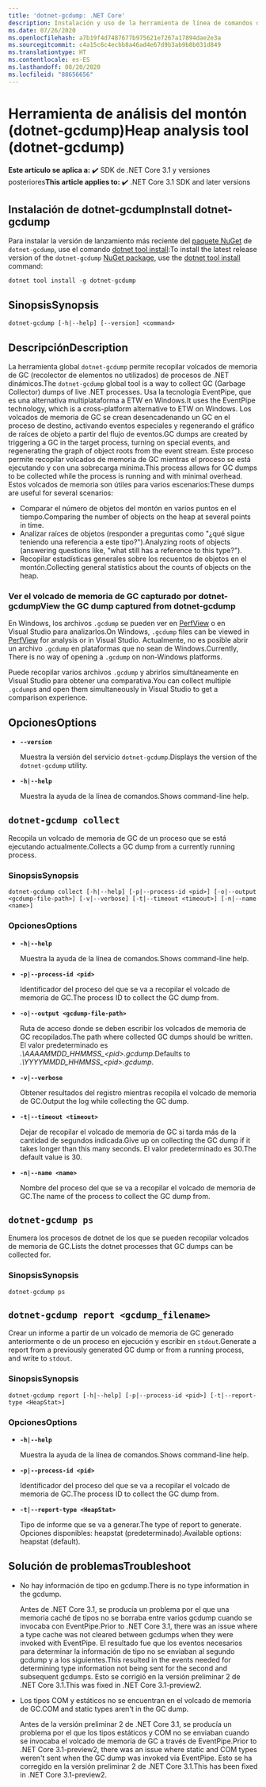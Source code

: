 ```yaml
---
title: 'dotnet-gcdump: .NET Core'
description: Instalación y uso de la herramienta de línea de comandos dotnet-gcdump.
ms.date: 07/26/2020
ms.openlocfilehash: a7b19f4d7487677b975621e7267a17894dae2e3a
ms.sourcegitcommit: c4a15c6c4ecbb8a46ad4e67d9b3ab9b8b031d849
ms.translationtype: HT
ms.contentlocale: es-ES
ms.lasthandoff: 08/20/2020
ms.locfileid: "88656656"
---
```

# <a name="heap-analysis-tool-dotnet-gcdump"></a><span data-ttu-id="4df4e-103">Herramienta de análisis del montón (dotnet-gcdump)</span><span class="sxs-lookup"><span data-stu-id="4df4e-103">Heap analysis tool (dotnet-gcdump)</span></span>

<span data-ttu-id="4df4e-104">**Este artículo se aplica a:** ✔️ SDK de .NET Core 3.1 y versiones posteriores</span><span class="sxs-lookup"><span data-stu-id="4df4e-104">**This article applies to:** ✔️ .NET Core 3.1 SDK and later versions</span></span>

## <a name="install-dotnet-gcdump"></a><span data-ttu-id="4df4e-105">Instalación de dotnet-gcdump</span><span class="sxs-lookup"><span data-stu-id="4df4e-105">Install dotnet-gcdump</span></span>

<span data-ttu-id="4df4e-106">Para instalar la versión de lanzamiento más reciente del [paquete NuGet](https://www.nuget.org/packages/dotnet-gcdump) de `dotnet-gcdump`, use el comando [dotnet tool install](../tools/dotnet-tool-install.md):</span><span class="sxs-lookup"><span data-stu-id="4df4e-106">To install the latest release version of the `dotnet-gcdump` [NuGet package](https://www.nuget.org/packages/dotnet-gcdump), use the [dotnet tool install](../tools/dotnet-tool-install.md) command:</span></span>

```dotnetcli
dotnet tool install -g dotnet-gcdump
```

## <a name="synopsis"></a><span data-ttu-id="4df4e-107">Sinopsis</span><span class="sxs-lookup"><span data-stu-id="4df4e-107">Synopsis</span></span>

```console
dotnet-gcdump [-h|--help] [--version] <command>
```

## <a name="description"></a><span data-ttu-id="4df4e-108">Descripción</span><span class="sxs-lookup"><span data-stu-id="4df4e-108">Description</span></span>

<span data-ttu-id="4df4e-109">La herramienta global `dotnet-gcdump` permite recopilar volcados de memoria de GC (recolector de elementos no utilizados) de procesos de .NET dinámicos.</span><span class="sxs-lookup"><span data-stu-id="4df4e-109">The `dotnet-gcdump` global tool is a way to collect GC (Garbage Collector) dumps of live .NET processes.</span></span> <span data-ttu-id="4df4e-110">Usa la tecnología EventPipe, que es una alternativa multiplataforma a ETW en Windows.</span><span class="sxs-lookup"><span data-stu-id="4df4e-110">It uses the EventPipe technology, which is a cross-platform alternative to ETW on Windows.</span></span> <span data-ttu-id="4df4e-111">Los volcados de memoria de GC se crean desencadenando un GC en el proceso de destino, activando eventos especiales y regenerando el gráfico de raíces de objeto a partir del flujo de eventos.</span><span class="sxs-lookup"><span data-stu-id="4df4e-111">GC dumps are created by triggering a GC in the target process, turning on special events, and regenerating the graph of object roots from the event stream.</span></span> <span data-ttu-id="4df4e-112">Este proceso permite recopilar volcados de memoria de GC mientras el proceso se está ejecutando y con una sobrecarga mínima.</span><span class="sxs-lookup"><span data-stu-id="4df4e-112">This process allows for GC dumps to be collected while the process is running and with minimal overhead.</span></span> <span data-ttu-id="4df4e-113">Estos volcados de memoria son útiles para varios escenarios:</span><span class="sxs-lookup"><span data-stu-id="4df4e-113">These dumps are useful for several scenarios:</span></span>

- <span data-ttu-id="4df4e-114">Comparar el número de objetos del montón en varios puntos en el tiempo.</span><span class="sxs-lookup"><span data-stu-id="4df4e-114">Comparing the number of objects on the heap at several points in time.</span></span>
- <span data-ttu-id="4df4e-115">Analizar raíces de objetos (responder a preguntas como "¿qué sigue teniendo una referencia a este tipo?").</span><span class="sxs-lookup"><span data-stu-id="4df4e-115">Analyzing roots of objects (answering questions like, "what still has a reference to this type?").</span></span>
- <span data-ttu-id="4df4e-116">Recopilar estadísticas generales sobre los recuentos de objetos en el montón.</span><span class="sxs-lookup"><span data-stu-id="4df4e-116">Collecting general statistics about the counts of objects on the heap.</span></span>

### <a name="view-the-gc-dump-captured-from-dotnet-gcdump"></a><span data-ttu-id="4df4e-117">Ver el volcado de memoria de GC capturado por dotnet-gcdump</span><span class="sxs-lookup"><span data-stu-id="4df4e-117">View the GC dump captured from dotnet-gcdump</span></span>

<span data-ttu-id="4df4e-118">En Windows, los archivos `.gcdump` se pueden ver en [PerfView](https://github.com/microsoft/perfview) o en Visual Studio para analizarlos.</span><span class="sxs-lookup"><span data-stu-id="4df4e-118">On Windows, `.gcdump` files can be viewed in [PerfView](https://github.com/microsoft/perfview) for analysis or in Visual Studio.</span></span> <span data-ttu-id="4df4e-119">Actualmente, no es posible abrir un archivo `.gcdump` en plataformas que no sean de Windows.</span><span class="sxs-lookup"><span data-stu-id="4df4e-119">Currently, There is no way of opening a `.gcdump` on non-Windows platforms.</span></span>

<span data-ttu-id="4df4e-120">Puede recopilar varios archivos `.gcdump` y abrirlos simultáneamente en Visual Studio para obtener una comparativa.</span><span class="sxs-lookup"><span data-stu-id="4df4e-120">You can collect multiple `.gcdump`s and open them simultaneously in Visual Studio to get a comparison experience.</span></span>

## <a name="options"></a><span data-ttu-id="4df4e-121">Opciones</span><span class="sxs-lookup"><span data-stu-id="4df4e-121">Options</span></span>

- **`--version`**

  <span data-ttu-id="4df4e-122">Muestra la versión del servicio `dotnet-gcdump`.</span><span class="sxs-lookup"><span data-stu-id="4df4e-122">Displays the version of the `dotnet-gcdump` utility.</span></span>

- **`-h|--help`**

  <span data-ttu-id="4df4e-123">Muestra la ayuda de la línea de comandos.</span><span class="sxs-lookup"><span data-stu-id="4df4e-123">Shows command-line help.</span></span>

## `dotnet-gcdump collect`

<span data-ttu-id="4df4e-124">Recopila un volcado de memoria de GC de un proceso que se está ejecutando actualmente.</span><span class="sxs-lookup"><span data-stu-id="4df4e-124">Collects a GC dump from a currently running process.</span></span>

### <a name="synopsis"></a><span data-ttu-id="4df4e-125">Sinopsis</span><span class="sxs-lookup"><span data-stu-id="4df4e-125">Synopsis</span></span>

```console
dotnet-gcdump collect [-h|--help] [-p|--process-id <pid>] [-o|--output <gcdump-file-path>] [-v|--verbose] [-t|--timeout <timeout>] [-n|--name <name>]
```

### <a name="options"></a><span data-ttu-id="4df4e-126">Opciones</span><span class="sxs-lookup"><span data-stu-id="4df4e-126">Options</span></span>

- **`-h|--help`**

  <span data-ttu-id="4df4e-127">Muestra la ayuda de la línea de comandos.</span><span class="sxs-lookup"><span data-stu-id="4df4e-127">Shows command-line help.</span></span>

- **`-p|--process-id <pid>`**

  <span data-ttu-id="4df4e-128">Identificador del proceso del que se va a recopilar el volcado de memoria de GC.</span><span class="sxs-lookup"><span data-stu-id="4df4e-128">The process ID to collect the GC dump from.</span></span>

- **`-o|--output <gcdump-file-path>`**

  <span data-ttu-id="4df4e-129">Ruta de acceso donde se deben escribir los volcados de memoria de GC recopilados.</span><span class="sxs-lookup"><span data-stu-id="4df4e-129">The path where collected GC dumps should be written.</span></span> <span data-ttu-id="4df4e-130">El valor predeterminado es *.\\AAAAMMDD\_HHMMSS\_\<pid>.gcdump*.</span><span class="sxs-lookup"><span data-stu-id="4df4e-130">Defaults to *.\\YYYYMMDD\_HHMMSS\_\<pid>.gcdump*.</span></span>

- **`-v|--verbose`**

  <span data-ttu-id="4df4e-131">Obtener resultados del registro mientras recopila el volcado de memoria de GC.</span><span class="sxs-lookup"><span data-stu-id="4df4e-131">Output the log while collecting the GC dump.</span></span>

- **`-t|--timeout <timeout>`**

  <span data-ttu-id="4df4e-132">Dejar de recopilar el volcado de memoria de GC si tarda más de la cantidad de segundos indicada.</span><span class="sxs-lookup"><span data-stu-id="4df4e-132">Give up on collecting the GC dump if it takes longer than this many seconds.</span></span> <span data-ttu-id="4df4e-133">El valor predeterminado es 30.</span><span class="sxs-lookup"><span data-stu-id="4df4e-133">The default value is 30.</span></span>

- **`-n|--name <name>`**

  <span data-ttu-id="4df4e-134">Nombre del proceso del que se va a recopilar el volcado de memoria de GC.</span><span class="sxs-lookup"><span data-stu-id="4df4e-134">The name of the process to collect the GC dump from.</span></span>

## `dotnet-gcdump ps`

<span data-ttu-id="4df4e-135">Enumera los procesos de dotnet de los que se pueden recopilar volcados de memoria de GC.</span><span class="sxs-lookup"><span data-stu-id="4df4e-135">Lists the dotnet processes that GC dumps can be collected for.</span></span>

### <a name="synopsis"></a><span data-ttu-id="4df4e-136">Sinopsis</span><span class="sxs-lookup"><span data-stu-id="4df4e-136">Synopsis</span></span>

```console
dotnet-gcdump ps
```

## `dotnet-gcdump report <gcdump_filename>`

<span data-ttu-id="4df4e-137">Crear un informe a partir de un volcado de memoria de GC generado anteriormente o de un proceso en ejecución y escribir en `stdout`.</span><span class="sxs-lookup"><span data-stu-id="4df4e-137">Generate a report from a previously generated GC dump or from a running process, and write to `stdout`.</span></span>

### <a name="synopsis"></a><span data-ttu-id="4df4e-138">Sinopsis</span><span class="sxs-lookup"><span data-stu-id="4df4e-138">Synopsis</span></span>

```console
dotnet-gcdump report [-h|--help] [-p|--process-id <pid>] [-t|--report-type <HeapStat>]
```

### <a name="options"></a><span data-ttu-id="4df4e-139">Opciones</span><span class="sxs-lookup"><span data-stu-id="4df4e-139">Options</span></span>

- **`-h|--help`**

  <span data-ttu-id="4df4e-140">Muestra la ayuda de la línea de comandos.</span><span class="sxs-lookup"><span data-stu-id="4df4e-140">Shows command-line help.</span></span>

- **`-p|--process-id <pid>`**

  <span data-ttu-id="4df4e-141">Identificador del proceso del que se va a recopilar el volcado de memoria de GC.</span><span class="sxs-lookup"><span data-stu-id="4df4e-141">The process ID to collect the GC dump from.</span></span>

- **`-t|--report-type <HeapStat>`**

  <span data-ttu-id="4df4e-142">Tipo de informe que se va a generar.</span><span class="sxs-lookup"><span data-stu-id="4df4e-142">The type of report to generate.</span></span> <span data-ttu-id="4df4e-143">Opciones disponibles: heapstat (predeterminado).</span><span class="sxs-lookup"><span data-stu-id="4df4e-143">Available options: heapstat (default).</span></span>

## <a name="troubleshoot"></a><span data-ttu-id="4df4e-144">Solución de problemas</span><span class="sxs-lookup"><span data-stu-id="4df4e-144">Troubleshoot</span></span>

- <span data-ttu-id="4df4e-145">No hay información de tipo en gcdump.</span><span class="sxs-lookup"><span data-stu-id="4df4e-145">There is no type information in the gcdump.</span></span>

   <span data-ttu-id="4df4e-146">Antes de .NET Core 3.1, se producía un problema por el que una memoria caché de tipos no se borraba entre varios gcdump cuando se invocaba con EventPipe.</span><span class="sxs-lookup"><span data-stu-id="4df4e-146">Prior to .NET Core 3.1, there was an issue where a type cache was not cleared between gcdumps when they were invoked with EventPipe.</span></span> <span data-ttu-id="4df4e-147">El resultado fue que los eventos necesarios para determinar la información de tipo no se enviaban al segundo gcdump y a los siguientes.</span><span class="sxs-lookup"><span data-stu-id="4df4e-147">This resulted in the events needed for determining type information not being sent for the second and subsequent gcdumps.</span></span> <span data-ttu-id="4df4e-148">Esto se corrigió en la versión preliminar 2 de .NET Core 3.1.</span><span class="sxs-lookup"><span data-stu-id="4df4e-148">This was fixed in .NET Core 3.1-preview2.</span></span>

- <span data-ttu-id="4df4e-149">Los tipos COM y estáticos no se encuentran en el volcado de memoria de GC.</span><span class="sxs-lookup"><span data-stu-id="4df4e-149">COM and static types aren't in the GC dump.</span></span>

   <span data-ttu-id="4df4e-150">Antes de la versión preliminar 2 de .NET Core 3.1, se producía un problema por el que los tipos estáticos y COM no se enviaban cuando se invocaba el volcado de memoria de GC a través de EventPipe.</span><span class="sxs-lookup"><span data-stu-id="4df4e-150">Prior to .NET Core 3.1-preview2, there was an issue where static and COM types weren't sent when the GC dump was invoked via EventPipe.</span></span> <span data-ttu-id="4df4e-151">Esto se ha corregido en la versión preliminar 2 de .NET Core 3.1.</span><span class="sxs-lookup"><span data-stu-id="4df4e-151">This has been fixed in .NET Core 3.1-preview2.</span></span>
